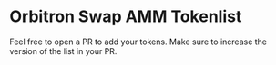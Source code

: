 # Orbitron Swap AMM Tokenlist

Feel free to open a PR to add your tokens. Make sure to increase the version of the list in your PR.
